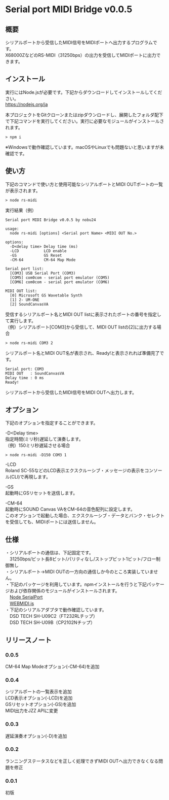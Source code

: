 # Serial port MIDI Bridge v0.0.5

## 概要
シリアルポートから受信したMIDI信号をMIDIポートへ出力するプログラムです。  
X68000ZなどのRS-MIDI（31250bps）の出力を受信してMIDIポートに出力できます。

## インストール
実行にはNode.jsが必要です。下記からダウンロードしてインストールしてください。  
https://nodejs.org/ja

本プロジェクトをGitクローンまたはzipダウンロードし、展開したフォルダ配下で下記コマンドを実行してください。実行に必要なモジュールがインストールされます。
~~~
> npm i
~~~
※Windowsで動作確認しています。macOSやLinuxでも問題ないと思いますが未確認です。  

## 使い方
下記のコマンドで使い方と使用可能なシリアルポートとMIDI OUTポートの一覧が表示されます。
~~~
> node rs-midi
~~~
実行結果（例）
~~~
Serial port MIDI Bridge v0.0.5 by nobu24

usage:
  node rs-midi [options] <Serial port Name> <MIDI OUT No.>

options:
  -D<delay time> Delay time (ms)
  -LCD           LCD enable
  -GS            GS Reset
  -CM-64         CM-64 Map Mode

Serial port list:
  [COM3] USB Serial Port (COM3)
  [COM5] com0com - serial port emulator (COM5)
  [COM6] com0com - serial port emulator (COM6)

MIDI OUT list:
  [0] Microsoft GS Wavetable Synth
  [1] 2- UM-ONE
  [2] SoundCanvasVA
~~~

受信するシリアルポート名とMIDI OUT listに表示されたポートの番号を指定して実行します。  
（例）シリアルポート[COM3]から受信して、MIDI OUT listの[2]に出力する場合
~~~
> node rs-midi COM3 2
~~~
シリアルポート名とMIDI OUT名が表示され、Ready!と表示されれば準備完了です。  
~~~
Serial port: COM3
MIDI OUT   : SoundCanvasVA
Delay time : 0 ms
Ready!
~~~
シリアルポートから受信したMIDI信号をMIDI OUTへ出力します。  

## オプション
下記のオプションを指定することができます。  

-D\<Delay time\>  
指定時間(ミリ秒)遅延して演奏します。  
（例）150ミリ秒遅延させる場合
~~~
> node rs-midi -D150 COM3 1
~~~

-LCD  
Roland SC-55などのLCD表示エクスクルーシブ・メッセージの表示をコンソール(CLI)で再現します。  

-GS  
起動時にGSリセットを送信します。  

-CM-64  
起動時にSOUND Canvas VAをCM-64の音色配列に設定します。  
このオプションで起動した場合、エクスクルーシブ・データとバンク・セレクトを受信しても、MIDIポートには送信しません。  

## 仕様
・シリアルポートの通信は、下記固定です。  
　31250bps/ビット長8ビット/パリティなし/ストップビット1ビット/フロー制御無し  
・シリアルポート->MIDI OUTの一方向の通信しか今のところ実装していません。  
・下記のパッケージを利用しています。npmインストールを行うと下記パッケージおよび依存関係のモジュールがインストールされます。  
　[Node SerialPort](https://serialport.io/)  
　[WEBMIDI.js](https://webmidijs.org/)  
・下記のシリアルアダプタで動作確認しています。  
　DSD TECH SH-U09C2（FT232RLチップ）  
　DSD TECH SH-U09B（CP2102Nチップ）  

## リリースノート

### 0.0.5

CM-64 Map Modeオプション(-CM-64)を追加  

### 0.0.4

シリアルポートの一覧表示を追加  
LCD表示オプション(-LCD)を追加  
GSリセットオプション(-GS)を追加  
MIDI出力をJZZ APIに変更  

### 0.0.3

遅延演奏オプション(-D)を追加

### 0.0.2

ランニングステータスなどを正しく処理できずMIDI OUTへ出力できなくなる問題を修正

### 0.0.1

初版
